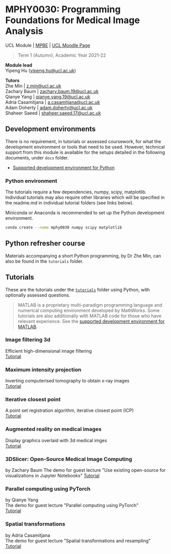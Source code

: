 # MPHY0030: Programming Foundations for Medical Image Analysis 
UCL Module | [MPBE](https://www.ucl.ac.uk/medical-physics-biomedical-engineering/) | [UCL Moodle Page](https://moodle.ucl.ac.uk/course/view.php?id=6306)
>Term 1 (Autumn), Academic Year 2021-22 

**Module lead**  
Yipeng Hu (yipeng.hu@ucl.ac.uk)  

**Tutors**  
Zhe Min           | z.min@ucl.ac.uk  
Zachary Baum      | zachary.baum.19@ucl.ac.uk  
Qianye Yang	      | qianye.yang.19@ucl.ac.uk  
Adria Casamitjana | a.casamitjana@ucl.ac.uk  
Adam Doherty      | adam.doherty@ucl.ac.uk  
Shaheer Saeed     | shaheer.saeed.17@ucl.ac.uk  


## Development environments 
There is no requirement, in tutorials or assessed coursework, for what the development environment or tools that need to be used. However, technical support from this module is available for the setups detailed in the following documents, under `docs` folder.
- [Supported development environment for Python](./docs/dev_env_python.md)

### Python environment
The tutorials require a few dependencies, numpy, scipy, matplotlib. Individual tutorials may also require other libraries which will be specified in the readme.md in individual tutorial folders (see links below).

Miniconda or Anaconda is recommended to set up the Python development environment.
```bash
conda create --name mphy0030 numpy scipy matplotlib 
```

## Python refresher course
Materials accompanying a short Python programming, by Dr Zhe Min, can also be found in the `tutorials` folder.


## Tutorials
These are the tutorials under the [`tutorials`](./tutorials/) folder using Python, with optionally assessed questions.

>MATLAB is a proprietary multi-paradigm programming language and numerical computing environment developed by MathWorks. Some tutorials are also additionally with MATLAB code for those who have relevant experience. See the [supported development environment for MATLAB](./docs/dev_env_matlab.md).


### Image filtering 3d
Efficient high-dimensional image filtering  
[Tutorial][image_filtering_3d]

[image_filtering_3d]: ./tutorials/image_filtering_3d/readme.md

### Maximum intensity projection 
Inverting computerised tomography to obtain x-ray images  
[Tutorial][maximum_intensity_projection]

[maximum_intensity_projection]: ./tutorials/maximum_intensity_projection/readme.md

### Iterative closest point 
A point set registration algorithm, iterative closest point (ICP)  
[Tutorial][iterative_closest_point]

[iterative_closest_point]: ./tutorials/iterative_closest_point/readme.md

### Augmented reality on medical images
Display graphics overlaid with 3d medical imges  
[Tutorial][augmented_reality]

[augmented_reality]: ./tutorials/augmented_reality/readme.md

### 3DSlicer: Open-Source Medical Image Computing
by Zachary Baum
The demo for guest lecture "Use existing open-source for visualizations in Jupyter Notebooks"
[Tutorial][3d_slicer_jupyter]

[3d_slicer_jupyter]: ./tutorials/3d_slicer_jupyter/readme.md

### Parallel computing using PyTorch
by Qianye Yang  
The demo for guest lecture "Parallel computing using PyTorch"  
[Tutorial][pytorch_parallel_computing]

[pytorch_parallel_computing]: ./tutorials/pytorch_parallel_computing/readme.md

### Spatial transformations
by Adria Casamitjana  
The demo for guest lecture "Spatial transformations and resampling"  
[Tutorial][spatial_transformations]

[spatial_transformations]: ./tutorials/spatial_transformations/readme.md
